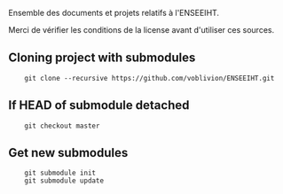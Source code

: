 Ensemble des documents et projets relatifs à l'ENSEEIHT.

Merci de vérifier les conditions de la license avant d'utiliser ces sources.

## Cloning project with submodules
```
    git clone --recursive https://github.com/voblivion/ENSEEIHT.git
```

## If HEAD of submodule detached
```
    git checkout master
```

## Get new submodules
```
    git submodule init
    git submodule update
```
